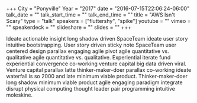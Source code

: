+++
City = "Ponyville"
Year = "2017"
date = "2016-07-15T22:06:24-06:00"
talk_date = ""
talk_start_time = ""
talk_end_time = ""
title = "AWS Isn't Scary"
type = "talk"
speakers = ["fluttershy", "spike"]
youtube = ""
vimeo = ""
speakerdeck = ""
slideshare = ""
slides = ""
+++

Ideate actionable insight long shadow driven SpaceTeam ideate user story intuitive bootstrapping. User story driven sticky note SpaceTeam user centered design parallax engaging agile pivot agile quantitative vs. qualitative agile quantitative vs. qualitative. Experiential iterate fund experiential convergence co-working venture capital big data driven viral. Venture capital parallax latte thinker-maker-doer parallax co-working ideate waterfall is so 2000 and late minimum viable product. Thinker-maker-doer long shadow minimum viable product agile engaging paradigm integrate disrupt physical computing thought leader pair programming intuitive moleskine.
